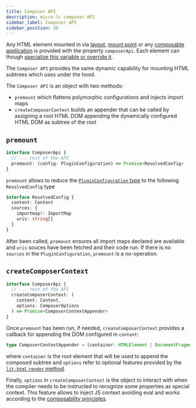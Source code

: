 ```yaml
---
title: Composer API
description: micro-lc composer API
sidebar_label: Composer API
sidebar_position: 30
---
```


Any HTML element mounted in <micro-lc></micro-lc> via [layout](../docs/guides/layout.md), [mount point](../docs/guides/layout.md#mount-point)
or any [composable application](../docs/guides/applications/compose.md) is provided with the property `composerApi`. Each element can though
[specialize this variable or override it](../docs/concepts/composition.md).

The `Composer API` provides the same dynamic capability for mounting HTML subtrees which <micro-lc></micro-lc> uses under the hood.

The `Composer API` is an object with two methods:

- `premount` which flattens polymorphic configurations and injects import maps
- `createComposerContext` builds an appender that can be called by assigning a root HTML DOM appending the dynamically configured HTML DOM as subtree of the root

## `premount`

```typescript
interface ComposerApi {
  // ... rest of the API
  premount: (config: PluginConfiguration) => Promise<ResolvedConfig>
}
```

`premount` allows to reduce the [`PluginConfiguration` type](localhost:3000/docs/guides/applications/compose#plugin-configuration) to
the following `ResolvedConfig` type

```typescript
interface ResolvedConfig {
  content: Content
  sources: {
    importmap?: ImportMap
    uris: string[]
  }
}
```

After been called, `premount` ensures all import maps declared are available and `uris` souces have been fetched and
their code run. If there is no `sources` in the `PluginConfiguration`, `premount` is a no-operation.

## `createComposerContext`

```typescript
interface ComposerApi {
  // ... rest of the API
  createComposerContext: (
    content: Content,
    options: ComposerOptions
  ) => Promise<ComposerContextAppender>
}
```

Once `premount` has been run, if needed, `createComposerContext` provides a callback for appending the DOM
configured in `content`:

```typescript
type ComposerContextAppender = (container: HTMLElement | DocumentFragment, options?: RenderOptions) => void
```

where `container` is the root element that will be used to append the composed subtree and `options`
refer to optional features provided by the [`lit-html` `render` method](https://lit.dev/docs/api/templates/#render).

Finally, `options` in `createComposerContext` is the object to interact with when the compiler needs to be
instructed to recognize some properties as special context. This feature allows to inject JS context avoiding eval and
works according to the [composability principles](../docs/guides/applications/compose.md#interpolated-properties).
